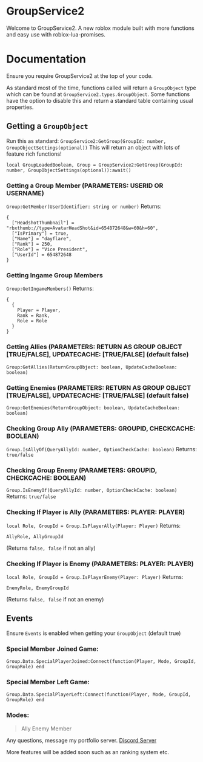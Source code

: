 # GroupService2
Welcome to GroupService2. A new roblox module built with more functions and easy use with roblox-lua-promises.

# Documentation
Ensure you require GroupService2 at the top of your code.

As standard most of the time, functions called will return a ``GroupObject`` type which can be found at ``GroupService2.types.GroupObject``. Some functions have the option to disable this and return a standard table containing usual properties.

## Getting a ``GroupObject``

Run this as standard: ``GroupService2:GetGroup(GroupId: number, GroupObjectSettings(optional))``
This will return an object with lots of feature rich functions!

``local GroupLoadedBoolean, Group = GroupService2:GetGroup(GroupId: number, GroupObjectSettings(optional)):await()``

### Getting a Group Member (PARAMETERS: USERID OR USERNAME)
``Group:GetMember(UserIdentifier: string or number)``
Returns:
```
{
  ["HeadshotThumbnail"] = "rbxthumb://type=AvatarHeadShot&id=654872648&w=60&h=60",
  ["IsPrimary"] = true,
  ["Name"] = "dayflare",
  ["Rank"] = 250,
  ["Role"] = "Vice President",
  ["UserId"] = 654872648
}
```

### Getting Ingame Group Members
``Group:GetIngameMembers()``
Returns:
```
{
  {
    Player = Player,
    Rank = Rank,
    Role = Role
  }
}
```

### Getting Allies (PARAMETERS: RETURN AS GROUP OBJECT [TRUE/FALSE], UPDATECACHE: [TRUE/FALSE] (default false)
``Group:GetAllies(ReturnGroupObject: boolean, UpdateCacheBoolean: boolean)``

### Getting Enemies (PARAMETERS: RETURN AS GROUP OBJECT [TRUE/FALSE], UPDATECACHE: [TRUE/FALSE] (default false)
``Group:GetEnemies(ReturnGroupObject: boolean, UpdateCacheBoolean: boolean)``

### Checking Group Ally (PARAMETERS: GROUPID, CHECKCACHE: BOOLEAN)
``Group.IsAllyOf(QueryAllyId: number, OptionCheckCache: boolean)``
Returns: ``true/false``

### Checking Group Enemy (PARAMETERS: GROUPID, CHECKCACHE: BOOLEAN)
``Group.IsEnemyOf(QueryAllyId: number, OptionCheckCache: boolean)``
Returns: ``true/false``

### Checking If Player is Ally (PARAMETERS: PLAYER: PLAYER)
``local Role, GroupId = Group.IsPlayerAlly(Player: Player)``
Returns:
```
AllyRole, AllyGroupId
```
(Returns ``false, false`` if not an ally)

### Checking If Player is Enemy (PARAMETERS: PLAYER: PLAYER)
``local Role, GroupId = Group.IsPlayerEnemy(Player: Player)``
Returns:
```
EnemyRole, EnemyGroupId
```
(Returns ``false, false`` if not an enemy)

## Events
Ensure ``Events`` is enabled when getting your ``GroupObject`` (default true)

### Special Member Joined Game:
``Group.Data.SpecialPlayerJoined:Connect(function(Player, Mode, GroupId, GroupRole) end``

### Special Member Left Game:
``Group.Data.SpecialPlayerLeft:Connect(function(Player, Mode, GroupId, GroupRole) end``

### Modes:

> Ally
> Enemy
> Member

Any questions, message my portfolio server.
[Discord Server](https://discord.gg/AUxEh8mGTx)

More features will be added soon such as an ranking system etc.
